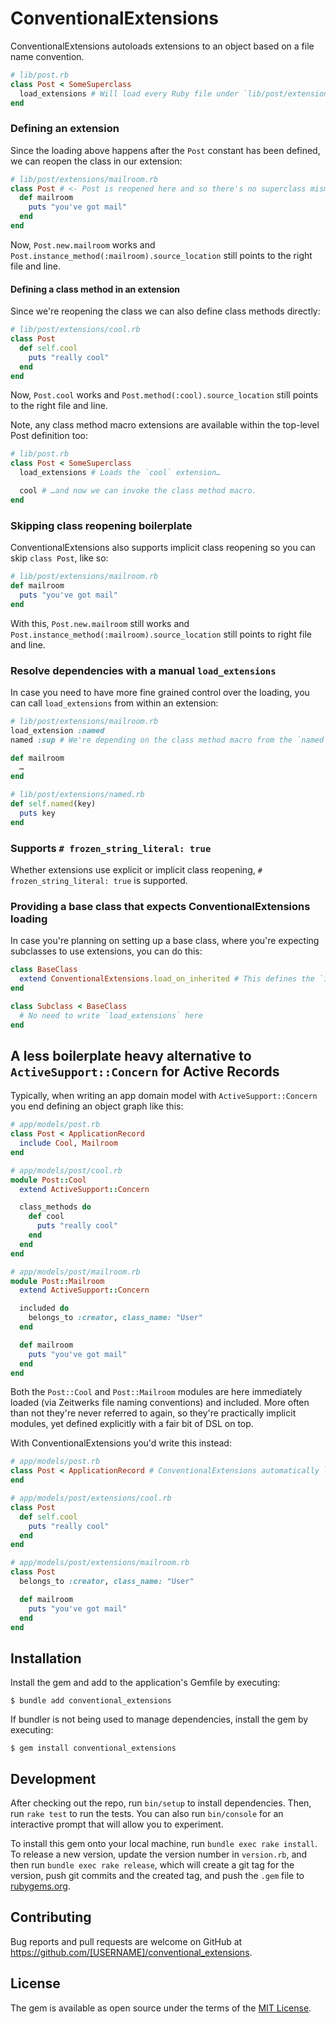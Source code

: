 # ConventionalExtensions

ConventionalExtensions autoloads extensions to an object based on a file name convention.

```ruby
# lib/post.rb
class Post < SomeSuperclass
  load_extensions # Will load every Ruby file under `lib/post/extensions`.
end
```

### Defining an extension

Since the loading above happens after the `Post` constant has been defined, we can reopen the class in our extension:

```ruby
# lib/post/extensions/mailroom.rb
class Post # <- Post is reopened here and so there's no superclass mismatch error
  def mailroom
    puts "you've got mail"
  end
end
```

Now, `Post.new.mailroom` works and `Post.instance_method(:mailroom).source_location` still points to the right file and line.

#### Defining a class method in an extension

Since we're reopening the class we can also define class methods directly:

```ruby
# lib/post/extensions/cool.rb
class Post
  def self.cool
    puts "really cool"
  end
end
```

Now, `Post.cool` works and `Post.method(:cool).source_location` still points to the right file and line.

Note, any class method macro extensions are available within the top-level Post definition too:

```ruby
# lib/post.rb
class Post < SomeSuperclass
  load_extensions # Loads the `cool` extension…

  cool # …and now we can invoke the class method macro.
end
```

### Skipping class reopening boilerplate

ConventionalExtensions also supports implicit class reopening so you can skip `class Post`, like so:

```ruby
# lib/post/extensions/mailroom.rb
def mailroom
  puts "you've got mail"
end
```

With this, `Post.new.mailroom` still works and `Post.instance_method(:mailroom).source_location` still points to right file and line.

### Resolve dependencies with a manual `load_extensions`

In case you need to have more fine grained control over the loading, you can call `load_extensions` from within an extension:

```ruby
# lib/post/extensions/mailroom.rb
load_extension :named
named :sup # We're depending on the class method macro from the `named` extension, and hoisting the loading.

def mailroom
  …
end

# lib/post/extensions/named.rb
def self.named(key)
  puts key
end
```

### Supports `# frozen_string_literal: true`

Whether extensions use explicit or implicit class reopening, `# frozen_string_literal: true` is supported.

### Providing a base class that expects ConventionalExtensions loading

In case you're planning on setting up a base class, where you're expecting subclasses to use extensions, you can do this:

```ruby
class BaseClass
  extend ConventionalExtensions.load_on_inherited # This defines the `inherited` method to auto-call `load_extensions`
end

class Subclass < BaseClass
  # No need to write `load_extensions` here
end
```

## A less boilerplate heavy alternative to `ActiveSupport::Concern` for Active Records

Typically, when writing an app domain model with `ActiveSupport::Concern` you end defining an object graph like this:

```ruby
# app/models/post.rb
class Post < ApplicationRecord
  include Cool, Mailroom
end

# app/models/post/cool.rb
module Post::Cool
  extend ActiveSupport::Concern

  class_methods do
    def cool
      puts "really cool"
    end
  end
end

# app/models/post/mailroom.rb
module Post::Mailroom
  extend ActiveSupport::Concern

  included do
    belongs_to :creator, class_name: "User"
  end

  def mailroom
    puts "you've got mail"
  end
end
```

Both the `Post::Cool` and `Post::Mailroom` modules are here immediately loaded (via Zeitwerks file naming conventions) and included. More often than not they're never referred to again, so they're practically implicit modules, yet defined explicitly with a fair bit of DSL on top.

With ConventionalExtensions you'd write this instead:

```ruby
# app/models/post.rb
class Post < ApplicationRecord # ConventionalExtensions automatically loads extensions for Active Record models.
end

# app/models/post/extensions/cool.rb
class Post
  def self.cool
    puts "really cool"
  end
end

# app/models/post/extensions/mailroom.rb
class Post
  belongs_to :creator, class_name: "User"

  def mailroom
    puts "you've got mail"
  end
end
```

## Installation

Install the gem and add to the application's Gemfile by executing:

    $ bundle add conventional_extensions

If bundler is not being used to manage dependencies, install the gem by executing:

    $ gem install conventional_extensions

## Development

After checking out the repo, run `bin/setup` to install dependencies. Then, run `rake test` to run the tests. You can also run `bin/console` for an interactive prompt that will allow you to experiment.

To install this gem onto your local machine, run `bundle exec rake install`. To release a new version, update the version number in `version.rb`, and then run `bundle exec rake release`, which will create a git tag for the version, push git commits and the created tag, and push the `.gem` file to [rubygems.org](https://rubygems.org).

## Contributing

Bug reports and pull requests are welcome on GitHub at https://github.com/[USERNAME]/conventional_extensions.

## License

The gem is available as open source under the terms of the [MIT License](https://opensource.org/licenses/MIT).
